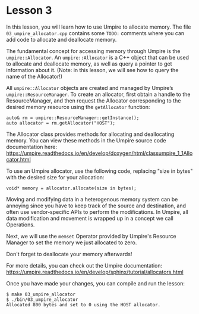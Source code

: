 # Lesson 3

In this lesson, you will learn how to use Umpire to allocate memory. The file
`03_umpire_allocator.cpp` contains some `TODO:` comments where you can add code to allocate and
deallocate memory.

The fundamental concept for accessing memory through Umpire is the
`umpire::Allocator`. An `umpire::Allocator` is a C++ object that can be used to
allocate and deallocate memory, as well as query a pointer to get
information about it. (Note: in this lesson, we will see how to query the name of the Allocator!)

All `umpire::Allocator` objects are created and managed by Umpire’s
`umpire::ResourceManager`. To create an allocator, first obtain a handle to the
ResourceManager, and then request the Allocator corresponding to the desired
memory resource using the `getAllocator` function:

```
auto& rm = umpire::ResourceManager::getInstance();
auto allocator = rm.getAllocator("HOST");
```

The Allocator class provides methods for allocating and deallocating memory. You
can view these methods in the Umpire source code documentation here:
https://umpire.readthedocs.io/en/develop/doxygen/html/classumpire_1_1Allocator.html

To use an Umpire allocator, use the following code, replacing "size in bytes" with
the desired size for your allocation:

```
void* memory = allocator.allocate(size in bytes);
```

Moving and modifying data in a heterogenous memory system can be annoying since you 
have to keep track of the source and destination, and often use vendor-specific APIs 
to perform the modifications. In Umpire, all data modification and movement is 
wrapped up in a concept we call Operations. 

Next, we will use the `memset` Operator provided by Umpire's Resource Manager to
set the memory we just allocated to zero.

Don't forget to deallocate your memory afterwards!

For more details, you can check out the Umpire documentation:
https://umpire.readthedocs.io/en/develop/sphinx/tutorial/allocators.html

Once you have made your changes, you can compile and run the lesson:

```
$ make 03_umpire_allocator
$ ./bin/03_umpire_allocator
Allocated 800 bytes and set to 0 using the HOST allocator.
```

